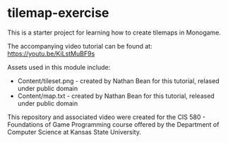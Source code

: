 # tilemap-exercise
This is a starter project for learning how to create tilemaps in Monogame.

The accompanying video tutorial can be found at: https://youtu.be/KiLstMuBF9s

Assets used in this module include:

* Content/tileset.png - created by Nathan Bean for this tutorial, relased under public domain
* Content/map.txt - created by Nathan Bean for this tutorial, released under public domain

This repository and associated video were created for the CIS 580 - Foundations of Game Programming course offered by the Department of Computer Science at Kansas State University.
